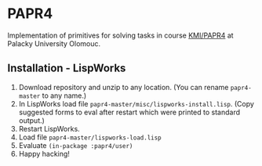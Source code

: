 # PAPR4
Implementation of primitives for solving tasks in course 
[KMI/PAPR4](https://stag.upol.cz/portal/studium/prohlizeni.html?pc_pagenavigationalstate=AAAAAQAENTk5ORMBAAAAAQAIc3RhdGVLZXkAAAABABQtOTIyMzM3MjAzNjg1NDc2NzgyMwAAAAA*#prohlizeniSearchResult])
at Palacky University Olomouc\.

## Installation - LispWorks
1. Download repository and unzip to any location. (You can rename `papr4-master` to any name.)
2. In LispWorks load file `papr4-master/misc/lispworks-install.lisp`. (Copy suggested forms to eval after restart which were printed to standard output.)
3. Restart LispWorks.
4. Load file `papr4-master/lispworks-load.lisp`
5. Evaluate `(in-package :papr4/user)`
6. Happy hacking!
